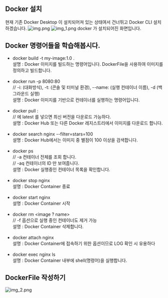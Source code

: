 ## Docker 설치
현재 기존 Docker Desktop 이 설치되어져 있는 상태여서 건너뛰고 Docker CLI 설치하겠습니다.
![img.png](https://github.com/GSM-MSG/DevOps-Onboarding/assets/78971821/98d0ff09-a157-4340-a0d3-11f73ab189c4)
![img_1.png](https://github.com/GSM-MSG/DevOps-Onboarding/assets/78971821/0d31963a-d3be-488c-9b41-431ade7e753c)
docker 가 설치되어진 화면입니다.
<br>
## Docker 명령어들을 학습해봅시다.
* docker build -t my-image:1.0 . <br>
설명 : Docker 이미지를 빌드하는 명령어입니다. DockerFile을 사용하여 이미지를 정의하고 빌드합니다. <br>
  <br>
* docker run -p 8080:80 <image> <br>
// -i: (대화방식), -t: (콘솔 및 터미널 환경), --name: (실행 컨테이너 이름), -d (백그라운드 실행) <br>
설명 : Docker 이미지를 기반으로 컨테이너를 실행하는 명령어입니다. <br>
  <br>
* docker pull <image>:<version> <br>
// <version>에 latest 를 넣으면 최신 버전을 다운로드 가능하다. <br>
설명 : Docker Hub  또는 다른 Docker 레지스트리에서 이미지를 다운로드 합니다. <br>
  <br>
* docker search nginx --filter=stars=100 <br>
설명 : Docker Hub에서는 이미지 중 별점이 100 이상을 검색합니다. <br>
  <br>
* docker ps <br>
// -a 컨테이너 전체를 조회 합니다. <br>
// -aq 컨테이너의 ID 만 보여줍니다. <br>
설명 : Docker 실행중인 컨테이너 목록을 확인합니다. <br>
  <br>
* docker stop nginx <br>
설명 : Docker Container 종료 <br>
  <br>
* docker start nginx <br>
설명 : Docker Container 시작 <br>
  <br>
* docker rm <image ? name> <br>
// -f 옵션으로 실행 중인 컨테이너도 제거 가능 <br>
설명 : Docker Container 삭제합니다. <br>
  <br>
* docker attach nginx <br>
설명 : Docker Container에 접속하기 위한 옵션이므로 LOG 확인 시 유용하다 <br>
  <br>
* docker exec nginx ls <br>
설명 : Docker Container 내부에 shell(명령어)을 실행합니다. <br>

## DockerFile 작성하기
![img_2.png](https://github.com/GSM-MSG/DevOps-Onboarding/assets/78971821/3754a065-80b9-43f1-b85b-15ed3b33390e)

